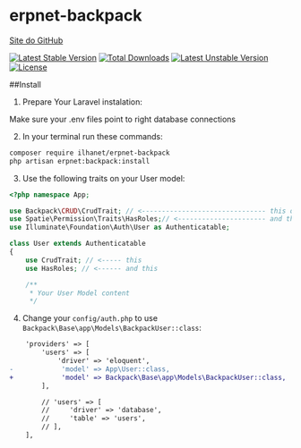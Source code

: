 # erpnet-backpack

[Site do GitHub](https://github.com/lucianobapo/erpnet-backpack)

[![Latest Stable Version](https://poser.pugx.org/ilhanet/erpnet-backpack/v/stable)](https://packagist.org/packages/ilhanet/erpnet-backpack) 
[![Total Downloads](https://poser.pugx.org/ilhanet/erpnet-backpack/downloads)](https://packagist.org/packages/ilhanet/erpnet-backpack) 
[![Latest Unstable Version](https://poser.pugx.org/ilhanet/erpnet-backpack/v/unstable)](https://packagist.org/packages/ilhanet/erpnet-backpack) 
[![License](https://poser.pugx.org/ilhanet/erpnet-backpack/license)](https://packagist.org/packages/ilhanet/erpnet-backpack)


##Install
1) Prepare Your Laravel instalation:

Make sure your .env files point to right database connections

2) In your terminal run these commands:

``` bash
composer require ilhanet/erpnet-backpack
php artisan erpnet:backpack:install
```

3) Use the following traits on your User model:
```php
<?php namespace App;

use Backpack\CRUD\CrudTrait; // <------------------------------- this one
use Spatie\Permission\Traits\HasRoles;// <---------------------- and this one
use Illuminate\Foundation\Auth\User as Authenticatable; 

class User extends Authenticatable
{
    use CrudTrait; // <----- this
    use HasRoles; // <------ and this

    /**
     * Your User Model content
     */
```

4) Change your ```config/auth.php``` to use ```Backpack\Base\app\Models\BackpackUser::class```:

```diff
    'providers' => [
        'users' => [
            'driver' => 'eloquent',
-            'model' => App\User::class,
+            'model' => Backpack\Base\app\Models\BackpackUser::class,
        ],

        // 'users' => [
        //     'driver' => 'database',
        //     'table' => 'users',
        // ],
    ],
```